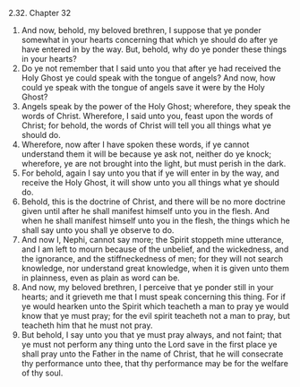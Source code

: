 2.32. Chapter 32
1. And now, behold, my beloved brethren, I suppose that ye ponder somewhat in your hearts concerning that which ye should do after ye have entered in by the way. But, behold, why do ye ponder these things in your hearts?
2. Do ye not remember that I said unto you that after ye had received the Holy Ghost ye could speak with the tongue of angels? And now, how could ye speak with the tongue of angels save it were by the Holy Ghost?
3. Angels speak by the power of the Holy Ghost; wherefore, they speak the words of Christ. Wherefore, I said unto you, feast upon the words of Christ; for behold, the words of Christ will tell you all things what ye should do.
4. Wherefore, now after I have spoken these words, if ye cannot understand them it will be because ye ask not, neither do ye knock; wherefore, ye are not brought into the light, but must perish in the dark.
5. For behold, again I say unto you that if ye will enter in by the way, and receive the Holy Ghost, it will show unto you all things what ye should do.
6. Behold, this is the doctrine of Christ, and there will be no more doctrine given until after he shall manifest himself unto you in the flesh. And when he shall manifest himself unto you in the flesh, the things which he shall say unto you shall ye observe to do.
7. And now I, Nephi, cannot say more; the Spirit stoppeth mine utterance, and I am left to mourn because of the unbelief, and the wickedness, and the ignorance, and the stiffneckedness of men; for they will not search knowledge, nor understand great knowledge, when it is given unto them in plainness, even as plain as word can be.
8. And now, my beloved brethren, I perceive that ye ponder still in your hearts; and it grieveth me that I must speak concerning this thing. For if ye would hearken unto the Spirit which teacheth a man to pray ye would know that ye must pray; for the evil spirit teacheth not a man to pray, but teacheth him that he must not pray.
9. But behold, I say unto you that ye must pray always, and not faint; that ye must not perform any thing unto the Lord save in the first place ye shall pray unto the Father in the name of Christ, that he will consecrate thy performance unto thee, that thy performance may be for the welfare of thy soul.

